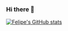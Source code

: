 ### Hi there 👋
[![Felipe's GitHub stats](https://github-readme-stats.vercel.app/api?username=felipemlx)](https://github.com/felipemlx/github-readme-stats)
<!--

- 🔭 I’m currently working on ...
- 🌱 I’m currently learning ...
- 👯 I’m looking to collaborate on ...
- 🤔 I’m looking for help with ...
- 💬 Ask me about ...
- 📫 How to reach me: ...
- 😄 Pronouns: ...
- ⚡ Fun fact: ...
-->
